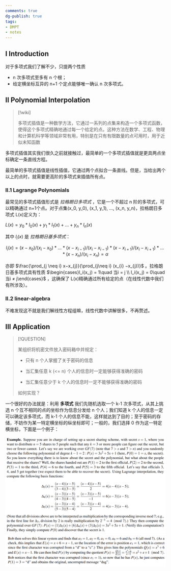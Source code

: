 ```yaml
---
comments: true
dg-publish: true
tags:
- DMPT
- notes
---
```


## I Introduction

对于多项式我们了解不少，只提两个性质

- n 次多项式至多有 n 个根；
- 给定横坐标互异的 n+1 个定点能够唯一确认 n 次多项式。

## II Polynomial Interpolation

> [!wiki]
>
> 多项式插值是一种数学方法，它通过一系列的点集来构造一个多项式函数，使得这个多项式精确地通过每一个给定的点。这种方法在数学、工程、物理和计算机科学等领域非常有用，特别是在只有有限数量的点可用时，用于近似未知函数

多项式插值其实我们很久之前就接触过，最简单的一个多项式插值就是更具两点坐标确定一条直线方程。

最简单的多项式插值是线性插值，它通过两个点拟合一条直线。但是，当给出两个以上的点时，就需要更高阶的多项式来插值所有点。

### II.1 Lagrange Polynomials

最常见的多项式插值形式是 _拉格朗日多项式_ ，它是一个不超过 n 阶的多项式，可以精确通过 n+1个点。对于点集(x_0, y_0), (x_1, y_1), …, (x_n, y_n)，拉格朗日多项式 L(x)定义为：

$L(x) = y_0 * l_0(x) + y_1 * l_1(x) + … + y_n * l_n(x)$

其中 $l_i(x)$ 是 _拉格朗日基多项式_：

$$l_i(x) = (x - x_0) / (x_i - x_0) * … * (x - x_{i-1}) / (x_i - x_{i-1}) * (x - x_{i+1}) / (x_i - x_{i+1}) * … * (x - x_n) / (x_i - x_n) = \alpha $$

亦即 $\frac{\prod_{j \neq i} x−x_{j}}{\prod_{j\neq i} (x_{i} −x_{j})}$ 。拉格朗日基多项式具有性质 $\begin{cases}l_i(x_j) = 1\quad 当i = j \\ l_i(x_j) = 0\quad 当i ≠ j\end{cases}$ ，这确保了 L(x)精确通过所有给定的点（在线性代数中我们有所涉及）。

### II.2 linear-algebra

不难发现这不就是我们解线性方程组嘛，线性代数中讲解很多，不再赘述。
## III Application

> [!QUESTION]
>
> 某组织将机密文件放入密码箱中并规定：
> 
> - 只有 n 个人掌握了关于密码的信息
> 
> - 当汇集任意 k (<= n) 个人的信息时一定能够获得准确的密码
>
> - 当汇集任意少于 k 个人的信息时一定不能够获得准确的密码
>
> 如何实现？

一个很好的办法就是：利用 **多项式**
我们先随机选取一个 k-1 次多项式，从其上挑选 n 个互不相同的点的坐标作为信息分发给 n 个人；我们知道 k 个人的信息一定可以确定该多项式，而 k-1 个人的信息不能，这样就达到了目的；至于密码的存储，不妨作为某一特定横坐标的纵坐标即可；一般的，我们选择 0 作为这一特定横坐标，下面是一个例子：

![](attachments/08-Polynomials.png)![](attachments/08-Polynomials-1.png)

